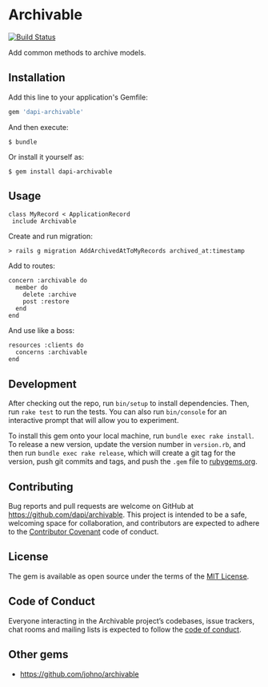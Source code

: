 # Archivable

[![Build Status](https://travis-ci.org/BrandyMint/archivable.svg)](https://travis-ci.org/search/archivable)

Add common methods to archive models.

## Installation

Add this line to your application's Gemfile:

```ruby
gem 'dapi-archivable'
```

And then execute:

    $ bundle

Or install it yourself as:

    $ gem install dapi-archivable

## Usage

```
class MyRecord < ApplicationRecord
 include Archivable
```

Create and run migration:

```
> rails g migration AddArchivedAtToMyRecords archived_at:timestamp
```

Add to routes:

```
concern :archivable do
  member do
    delete :archive
    post :restore
  end
end
```

And use like a boss:

```
resources :clients do
  concerns :archivable
end
```

## Development

After checking out the repo, run `bin/setup` to install dependencies. Then, run `rake test` to run the tests. You can also run `bin/console` for an interactive prompt that will allow you to experiment.

To install this gem onto your local machine, run `bundle exec rake install`. To release a new version, update the version number in `version.rb`, and then run `bundle exec rake release`, which will create a git tag for the version, push git commits and tags, and push the `.gem` file to [rubygems.org](https://rubygems.org).

## Contributing

Bug reports and pull requests are welcome on GitHub at https://github.com/dapi/archivable. This project is intended to be a safe, welcoming space for collaboration, and contributors are expected to adhere to the [Contributor Covenant](http://contributor-covenant.org) code of conduct.

## License

The gem is available as open source under the terms of the [MIT License](https://opensource.org/licenses/MIT).

## Code of Conduct

Everyone interacting in the Archivable project’s codebases, issue trackers, chat rooms and mailing lists is expected to follow the [code of conduct](https://github.com/dapi/archivable/blob/master/CODE_OF_CONDUCT.md).

## Other gems

* https://github.com/johno/archivable

